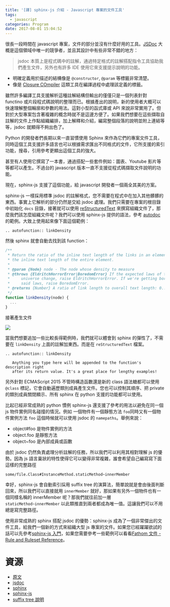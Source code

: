```yaml
---
title: '[譯] sphinx-js 介紹 - Javascript 專案的文件工具'
tags:
  - javascript
categories: Program
date: 2017-08-01 15:04:52
---
```



很長一段時間在 javascript 專案，文件的部分並沒有什麼好用的工具。[JSDoc](https://github.com/jsdoc3/jsdoc) 大概是這個領域中唯一的競爭者，並且其設計中有些非常不錯的地方：

<!--more-->

> jsdoc 本質上是程式碼中的註解，通過特定格式的註解搭配指令工具協助我們產生文件，另外也有許多 IDE 使用它來支援提示說明的功能。

* 明確定義用於描述的結構像是 `@constructor`, `@param` 等標籤非常清楚。
* 像是 [Closure COmpiler](https://developers.google.com/closure/compiler/) 這類工具在編譯過程中處理該定義的標籤。

雖然許多編譯工具支援解析這種註解結構但輸出的僅僅只是一個列表針對 functino 或片段程式碼說明的整理而已。根據產出的說明，新的使用者大概可以快速理解整個輪廓和參數的用法。這對小型的函式庫或 API 來說非常實用了。但對於大型專案包含著複雜的概念時就不是這邊方便了。如果我們想要在這些擷取自註解的文件上作點組織編排，加上解釋和介紹，編寫整個段落的說明並附上連結等等，jsdoc 就顯得不夠出色了。

Python 的開發者們長期以來一直習慣使用 Sphinx 來作為它們的專案文件工具，同時這個工具支援許多語言也可以根據需求匯出不同格式的文件，它所支援的索引功能，搜尋，引用參考更顯出這個工具的強大。

甚至有人使用它撰寫了一本書，通過搭配一些套件例如：圖表、Youtube 影片等等都可以產生。不過台的 javascript 版本一直不支援從程式碼擷取文件說明的功能。

現在，sphinx-js 支援了這個功能，給 javascript 開發者一個兩全其美的方案。

sphinx-js 一樣採用標準 jsdoc 的註解格式，您不需要在程式中在加入其他髒髒的東西。事實上它解析的部分仍然是交給 jsdoc 處理。我們只需要在專案的根目錄中初始化 `docs` 目錄，接著就可以使用 [reStructuredText](http://www.sphinx-doc.org/en/stable/rest.html) 來撰寫組織文件了，那麼我們該怎麼組織文件呢？我們可以使用 sphinx-js 提供的語法，參考 [autodoc](http://www.sphinx-doc.org/en/latest/ext/autodoc.html) 的範例。大致上使用起來像下面這個範例：

```
.. autofunction:: linkDensity
```

然後 sphinx 就會自動去找到該 function：

```js
/**
 * Return the ratio of the inline text length of the links in an element to
 * the inline text length of the entire element.
 *
 * @param {Node} node - The node whose density to measure
 * @throws {EldritchHorrorError|BoredomError} If the expected laws of the
 *     universe change, raise EldritchHorrorError. If we're getting bored of
 *     said laws, raise BoredomError.
 * @returns {Number} A ratio of link length to overall text length: 0..1
 */
function linkDensity(node) {
  ...
}
```

接著產生文件

![](https://hacks.mozilla.org/files/2017/07/linkDensity-500x200.png)

當我們想要追加一些比較長得範例時，我們就可以體會到 sphinx 的彈性了，不需要在 `linkDensity` 上面的註解加東西。而是在 `reStructuredText` 檔案。 

```
.. autofunction:: linkDensity
   
   Anything you type here will be appended to the function's description right
   after its return value. It's a great place for lengthy examples!
```

另外針對 ECMAScript 2015 不管時構造函數還是新的 class 語法糖都可以使用 `@class` 標記，它會自動遍歷類別成員產生文件。您也可以控制其順序、把 private 的類別成員關閉顯示、所有 sphinx 在 python 支援的功能都可以使用。

比起已經非常成熟的 python 慣例 sphinx-js 還支援了參考的用法以避免在同一個 js 物件實例同名碰撞的情況。例如 一個物件有一個靜態方法 `foo`同時又有一個物件實例方法 `foo` 這個時候就可以使用 jsdoc 的 `namepaths`。舉例來說：

* object#foo 是物件實例的方法
* object.foo 是靜態方法
* object~foo 是內部成員或函數

由於 jsdoc 仍然負責處理分析註解的任務，所以我們可以利用其相對理解 js 的優勢。因為 js 語言巢狀的特性使得它可以變得非常複雜，誰會希望自己編寫寫下面這樣的完整路徑

```
some/file.Class#InstanceMethod.staticMethod~innerMember
```

幸好，sphinx-js 會自動索引採用 suffix tree 的演算法，簡單說就是會由後面判斷回來，所以我們可以直接就用 `innerMember` 就好，那如果有另外一個物件也有一個同樣名稱的 innerMember 呢？那我們就往前加一層 `staticMethod~innerMember` 以此類推直到兩者都成為唯一值。這讓我們可以不用總是寫完整路徑。

使用非常成熟的 sphinx 搭配 jsdoc 的優勢：sphinx-js 成為了一個非常傑出的文件工具，給我們一個新的方式來組織大型 js 專案的文件。如果您已經躍躍欲試的話可以先參考[sphinx-js 入門](https://pypi.python.org/pypi/sphinx-js/)，如果您需要參考一些範例可以看看[Fathom 文件 - Rule and Ruleset Reference](https://mozilla.github.io/fathom/ruleset.html)。

# 資源

* [原文](https://hacks.mozilla.org/2017/07/introducing-sphinx-js-a-better-way-to-document-large-javascript-projects/#footnote-tutorials)
* [jsdoc](http://usejsdoc.org/about-getting-started.html)
* [sphinx](http://www.sphinx-doc.org/en/stable/index.html)
* [sphinx-js](https://pypi.python.org/pypi/sphinx-js/)
* [suffix tree 說明](https://www.youtube.com/watch?v=VA9m_l6LpwI)